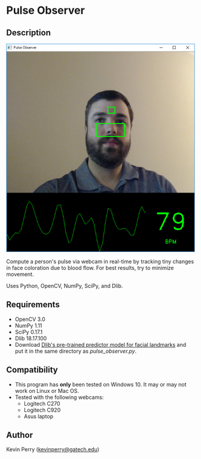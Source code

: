 # Pulse Observer

## Description

<img src="screenshot.jpg"/>

Compute a person's pulse via webcam in real-time by tracking tiny changes in face coloration due to blood flow.  For best results, try to minimize movement.

Uses Python, OpenCV, NumPy, SciPy, and Dlib.

## Requirements
- OpenCV 3.0
- NumPy 1.11
- SciPy 0.17.1
- Dlib 18.17.100
- Download [Dlib's pre-trained predictor model for facial landmarks](http://sourceforge.net/projects/dclib/files/dlib/v18.10/shape_predictor_68_face_landmarks.dat.bz2) and put it in the same directory as *pulse_observer.py*.

## Compatibility
- This program has **only** been tested on Windows 10.  It may or may not work on Linux or Mac OS.
- Tested with the following webcams:
    - Logitech C270
    - Logitech C920
    - Asus laptop

## Author
Kevin Perry
(kevinperry@gatech.edu)